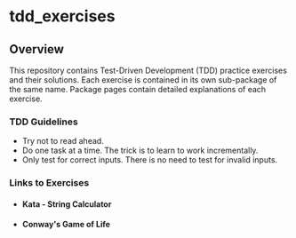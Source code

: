 # tdd_exercises

## Overview

This repository contains Test-Driven Development (TDD) practice exercises and their solutions. Each exercise is contained in its own sub-package of the same name.  Package pages contain detailed explanations of each exercise.

### TDD Guidelines

  * Try not to read ahead.
  * Do one task at a time. The trick is to learn to work incrementally.
  * Only test for correct inputs. There is no need to test for invalid inputs.

### Links to Exercises

  * #### Kata - String Calculator 

  * #### Conway's Game of Life
